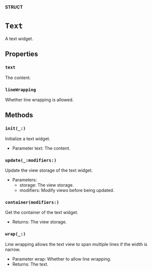 **STRUCT**

# `Text`

A text widget.

## Properties
### `text`

The content.

### `lineWrapping`

Whether line wrapping is allowed.

## Methods
### `init(_:)`

Initialize a text widget.
- Parameter text: The content.

### `update(_:modifiers:)`

Update the view storage of the text widget.
- Parameters:
    - storage: The view storage.
    - modifiers: Modify views before being updated.

### `container(modifiers:)`

Get the container of the text widget.
- Returns: The view storage.

### `wrap(_:)`

Line wrapping allows the text view to span multiple lines if the width is narrow.
- Parameter wrap: Whether to allow line wrapping.
- Returns: The text.
